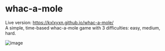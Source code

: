 # whac-a-mole

Live version: https://kxlxyxn.github.io/whac-a-mole/ <br>
A simple, time-based whac-a-mole game with 3 difficulties: easy, medium, hard.

![image](https://user-images.githubusercontent.com/73526204/149629826-9d1e9d66-b8e8-4cb3-889c-2566a5007e5f.png)
